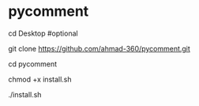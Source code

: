 # pycomment
cd Desktop       #optional

git clone https://github.com/ahmad-360/pycomment.git

cd pycomment

chmod +x install.sh

./install.sh
